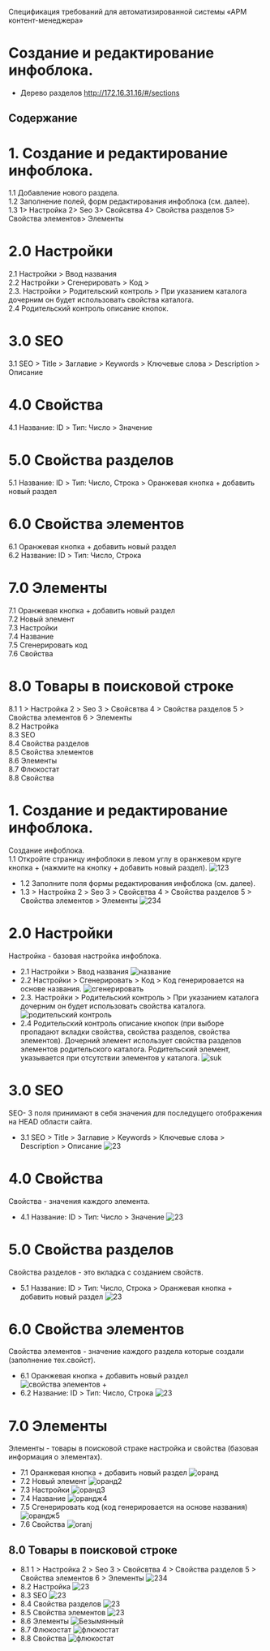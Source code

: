 Спецификация требований
для автоматизированной системы
«АРМ контент-менеджера»
# Создание и редактирование инфоблока.
* Дерево разделов http://172.16.31.16/#/sections
## Содержание

# 1. Создание и редактирование инфоблока.
1.1 Добавление нового раздела.  
1.2 Заполнение полей, форм редактирования инфоблока (см. далее).  
1.3 1> Настройка 2> Seo 3> Свойсвтва 4> Свойства разделов 5> Свойства элементов> Элементы   
# 2.0 Настройки  
2.1 Настройки > Ввод названия  
2.2 Настройки > Сгенерировать > Код >  
2.3. Настройки > Родительский контроль > При указанием каталога дочерним он будет использовать свойства каталога.  
2.4 Родительский контроль описание кнопок.  
# 3.0 SEO  
3.1 SEO > Title > Заглавие > Keywords > Ключевые слова > Description > Описание  
# 4.0 Свойства  
4.1 Название: ID > Тип: Число > Значение  
# 5.0 Свойства разделов  
5.1 Название: ID > Тип: Число, Строка > Оранжевая кнопка + добавить новый раздел  
# 6.0 Свойства элементов  
6.1 Оранжевая кнопка + добавить новый раздел  
6.2 Название: ID > Тип: Число, Строка  
# 7.0 Элементы  
7.1 Оранжевая кнопка + добавить новый раздел  
7.2 Новый элемент  
7.3 Настройки  
7.4 Название  
7.5 Сгенерировать код  
7.6 Свойства  
# 8.0 Товары в поисковой строке  
8.1 1 > Настройка 2 > Seo 3 > Свойсвтва 4 > Свойства разделов 5 > Свойства элементов 6 > Элементы  
8.2 Настройка  
8.3 SEO  
8.4 Свойства разделов  
8.5 Свойства элементов  
8.6 Элементы  
8.7 Флюкостат  
8.8 Свойства  

#  1. Создание и редактирование инфоблока.
Создание инфоблока.  
1.1 Откройте страницу инфоблоки в левом углу в оранжевом круге кнопка + (нажмите на кнопку + добавить новый раздел).
![123](https://user-images.githubusercontent.com/85296765/120967252-f0ca0200-c76f-11eb-8fca-a0d27f01c2c6.png)
* 1.2 Заполните поля формы редактирования инфоблока (см. далее).
* 1.3 > Настройка 2 > Seo 3 > Свойсвтва 4 > Свойства разделов 5 > Свойства элементов > Элементы
![234](https://user-images.githubusercontent.com/85296765/120969954-6e434180-c773-11eb-98b3-22da86695dab.png)
# 2.0 Настройки
Настройка - базовая настройка инфоблока.
* 2.1  Настройки > Ввод названия 
![название](https://user-images.githubusercontent.com/85296765/120975463-ec0a4b80-c779-11eb-8561-8bd1af0f26ef.png)
* 2.2 Настройки > Сгенерировать > Код >
Код генерировается на основе названия.
![сгенерировать](https://user-images.githubusercontent.com/85296765/120984543-6db2a700-c783-11eb-84e4-37ab8589f663.png)
* 2.3. Настройки > Родительский контроль > При указанием каталога дочерним он будет использовать свойства каталога.
![родительский контроль](https://user-images.githubusercontent.com/85296765/120984358-43f98000-c783-11eb-91a5-1ac40fe05151.png)
* 2.4 Родительский контроль описание кнопок (при выборе пропадают вкладки свойства, свойства разделов, свойства элементов). Дочерний элемент использует свойства разделов элементов родительского каталога. Родительский элемент, указывается при отсутствии элементов у каталога.
![suk](https://user-images.githubusercontent.com/85296765/121004799-c55b0d80-c797-11eb-8165-3a44629ef772.png)
# 3.0 SEO
SEO- 3 поля принимают в себя значения для последущего отображения на HEAD области сайта.
* 3.1 SEO > Title > Заглавие > Keywords > Ключевые слова > Description > Описание
![23](https://user-images.githubusercontent.com/85296765/121013804-fc362100-c7a1-11eb-964c-7e6926f5a34e.png)
# 4.0 Свойства
Свойства - значения каждого элемента.
* 4.1 Название: ID > Тип: Число > Значение
![23](https://user-images.githubusercontent.com/85296765/121012283-3b637280-c7a0-11eb-912f-b46ca71c0311.png)
# 5.0 Свойства разделов
Свойства разделов - это вкладка с созданием свойств.
* 5.1 Название: ID > Тип: Число, Строка > Оранжевая кнопка + добавить новый раздел
![23](https://user-images.githubusercontent.com/85296765/121014412-9eee9f80-c7a2-11eb-8c5d-22a5ac98b43b.png)
# 6.0 Свойства элементов
Свойства элементов - значение каждого раздела которые создали (заполнение тех.свойст).
* 6.1 Оранжевая кнопка + добавить новый раздел
![свойства элементов +](https://user-images.githubusercontent.com/85296765/120997680-1404a980-c790-11eb-926e-d0b35d2ff73c.png)
* 6.2 Название: ID > Тип: Число, Строка 
![23](https://user-images.githubusercontent.com/85296765/121011199-04409180-c79f-11eb-9a18-21c83eb54ae8.png)
# 7.0 Элементы
Элементы - товары в поисковой страке настройка и свойства (базовая информация о элементах).
* 7.1 Оранжевая кнопка + добавить новый раздел
![оранд](https://user-images.githubusercontent.com/85296765/120998556-de13f500-c790-11eb-8f03-86c343d5eaf3.png)
* 7.2 Новый элемент
![оранд2](https://user-images.githubusercontent.com/85296765/120998822-1ca9af80-c791-11eb-9bd6-b87ec5fcbf90.png)
* 7.3 Настройки
![оранд3](https://user-images.githubusercontent.com/85296765/120998981-46fb6d00-c791-11eb-9734-ed9e2b066895.png)
* 7.4 Название
![орандж4](https://user-images.githubusercontent.com/85296765/120999116-6befe000-c791-11eb-8601-0e0577064ff9.png)
* 7.5 Сгенерировать код (код генерировается на основе названия)
![орандж5](https://user-images.githubusercontent.com/85296765/120999279-9cd01500-c791-11eb-8618-d07a8ee9d3df.png)
* 7.6 Свойства
![oranj](https://user-images.githubusercontent.com/85296765/121000481-f127c480-c792-11eb-9a95-71791b0a9f38.png)
## 8.0 Товары в поисковой строке
* 8.1  1 > Настройка 2 > Seo 3 > Свойсвтва 4 > Свойства разделов 5 > Свойства элементов 6 > Элементы 
![234](https://user-images.githubusercontent.com/85296765/121192889-075a8100-c876-11eb-9f85-6ea4dc4fd0bc.png)
* 8.2 Настройка
![23](https://user-images.githubusercontent.com/85296765/121021814-710d5900-c7aa-11eb-82b0-af10da5513d6.png)
* 8.3 SEO
![23](https://user-images.githubusercontent.com/85296765/121022417-fb55bd00-c7aa-11eb-9149-8b9f6564cf7a.png)
* 8.4 Свойства разделов
![23](https://user-images.githubusercontent.com/85296765/121022607-250ee400-c7ab-11eb-8c53-511946cfa053.png)
* 8.5 Свойства элементов
![23](https://user-images.githubusercontent.com/85296765/121022948-7cad4f80-c7ab-11eb-8fbb-fd2b0211a972.png)
* 8.6 Элементы
![Безымянный](https://user-images.githubusercontent.com/85296765/121023090-9d75a500-c7ab-11eb-9703-834c148433dc.png)  
* 8.7 Флюкостат
![флюкостат](https://user-images.githubusercontent.com/85296765/121024042-84212880-c7ac-11eb-9aa7-a6b0a49974c8.png)  
* 8.8 Свойства
![флюкостат](https://user-images.githubusercontent.com/85296765/121026335-b2076c80-c7ae-11eb-9919-20a8b7d2eede.png)












